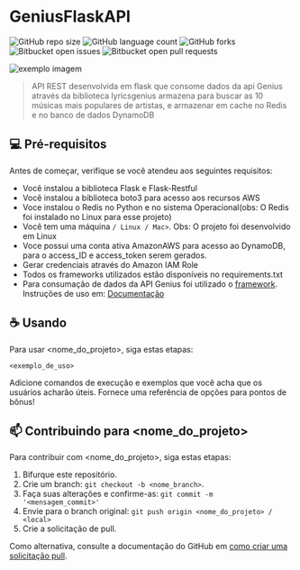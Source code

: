 
# GeniusFlaskAPI

<!---Esses são exemplos. Veja https://shields.io para outras pessoas ou para personalizar este conjunto de escudos. Você pode querer incluir dependências, status do projeto e informações de licença aqui--->

![GitHub repo size](https://img.shields.io/github/repo-size/iuricode/README-template?style=for-the-badge)
![GitHub language count](https://img.shields.io/github/languages/count/iuricode/README-template?style=for-the-badge)
![GitHub forks](https://img.shields.io/github/forks/iuricode/README-template?style=for-the-badge)
![Bitbucket open issues](https://img.shields.io/bitbucket/issues/iuricode/README-template?style=for-the-badge)
![Bitbucket open pull requests](https://img.shields.io/bitbucket/pr-raw/iuricode/README-template?style=for-the-badge)

<img src="exemplo-image.png" alt="exemplo imagem">

> API REST desenvolvida em flask que consome dados da api Genius através da biblioteca lyricsgenius armazena para buscar as 10 músicas mais populares de artistas, e armazenar em cache no Redis e no banco de dados DynamoDB



## 💻 Pré-requisitos

Antes de começar, verifique se você atendeu aos seguintes requisitos:
* Você instalou a biblioteca Flask e Flask-Restful 
* Você instalou a biblioteca boto3 para acesso aos recursos AWS
* Voce instalou o Redis no Python e no sistema Operacional(obs: O Redis foi instalado no Linux para esse projeto)
* Você tem uma máquina `/ Linux / Mac>`. Obs: O projeto foi desenvolvido em Linux
* Voce possui uma conta ativa AmazonAWS para acesso ao DynamoDB, para o access_ID e access_token serem gerados.
* Gerar credenciais através do Amazon IAM Role
* Todos os frameworks utilizados estão disponíveis no requirements.txt 
* Para consumação de dados da API Genius foi utilizado o [framework](https://github.com/johnwmillr/LyricsGenius). Instruções de uso em: [Documentação](https://lyricsgenius.readthedocs.io/en/master/reference/types.html#classes)
## ☕ Usando <GeniusFlaskAPI>

Para usar <nome_do_projeto>, siga estas etapas:

```
<exemplo_de_uso>
```

Adicione comandos de execução e exemplos que você acha que os usuários acharão úteis. Fornece uma referência de opções para pontos de bônus!

## 📫 Contribuindo para <nome_do_projeto>
<!---Se o seu README for longo ou se você tiver algum processo ou etapas específicas que deseja que os contribuidores sigam, considere a criação de um arquivo CONTRIBUTING.md separado--->
Para contribuir com <nome_do_projeto>, siga estas etapas:

1. Bifurque este repositório.
2. Crie um branch: `git checkout -b <nome_branch>`.
3. Faça suas alterações e confirme-as: `git commit -m '<mensagem_commit>'`
4. Envie para o branch original: `git push origin <nome_do_projeto> / <local>`
5. Crie a solicitação de pull.

Como alternativa, consulte a documentação do GitHub em [como criar uma solicitação pull](https://help.github.com/en/github/collaborating-with-issues-and-pull-requests/creating-a-pull-request).
